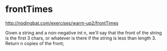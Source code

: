 # frontTimes

http://nodingbat.com/exercises/warm-up2/frontTimes


Given a string and a non-negative int n, we'll say that the front of the string is
the first 3 chars, or whatever is there if the string is less than length 3.
Return n copies of the front;
 